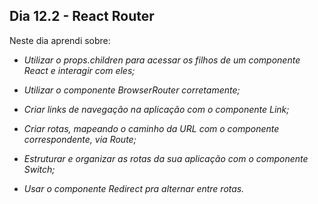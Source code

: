 ## Dia 12.2 - React Router

Neste dia aprendi sobre:

* *Utilizar o props.children para acessar os filhos de um componente React e interagir com eles;*

* *Utilizar o componente BrowserRouter corretamente;*

* *Criar links de navegação na aplicação com o componente Link;*

* *Criar rotas, mapeando o caminho da URL com o componente correspondente, via Route;*

* *Estruturar e organizar as rotas da sua aplicação com o componente Switch;*

* *Usar o componente Redirect pra alternar entre rotas.*
